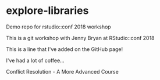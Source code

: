 # explore-libraries
Demo repo for rstudio::conf 2018 workshop

This is a git workshop with Jenny Bryan at RStudio::conf 2018

This is a line that I've added on the GitHub page!

I've had a lot of coffee...

Conflict Resolution - A More Advanced Course
